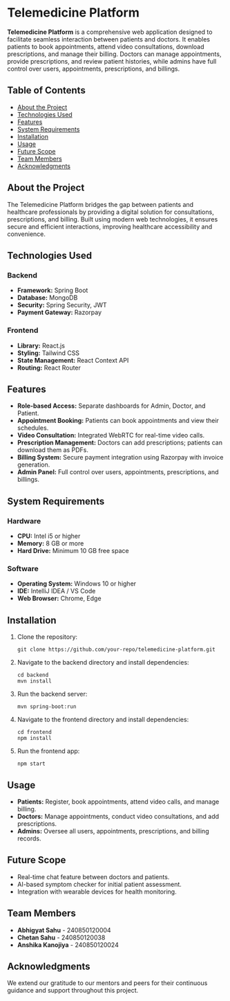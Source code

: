<h1>Telemedicine Platform</h1>
<p><strong>Telemedicine Platform</strong> is a comprehensive web application designed to facilitate seamless interaction between patients and doctors. It enables patients to book appointments, attend video consultations, download prescriptions, and manage their billing. Doctors can manage appointments, provide prescriptions, and review patient histories, while admins have full control over users, appointments, prescriptions, and billings.</p>

<h2>Table of Contents</h2>
<ul>
    <li><a href="#about-the-project">About the Project</a></li>
    <li><a href="#technologies-used">Technologies Used</a></li>
    <li><a href="#features">Features</a></li>
    <li><a href="#system-requirements">System Requirements</a></li>
    <li><a href="#installation">Installation</a></li>
    <li><a href="#usage">Usage</a></li>
    <li><a href="#future-scope">Future Scope</a></li>
    <li><a href="#team-members">Team Members</a></li>
    <li><a href="#acknowledgments">Acknowledgments</a></li>
</ul>

<h2 id="about-the-project">About the Project</h2>
<p>The Telemedicine Platform bridges the gap between patients and healthcare professionals by providing a digital solution for consultations, prescriptions, and billing. Built using modern web technologies, it ensures secure and efficient interactions, improving healthcare accessibility and convenience.</p>

<h2 id="technologies-used">Technologies Used</h2>
<h3>Backend</h3>
<ul>
    <li><strong>Framework:</strong> Spring Boot</li>
    <li><strong>Database:</strong> MongoDB</li>
    <li><strong>Security:</strong> Spring Security, JWT</li>
    <li><strong>Payment Gateway:</strong> Razorpay</li>
</ul>

<h3>Frontend</h3>
<ul>
    <li><strong>Library:</strong> React.js</li>
    <li><strong>Styling:</strong> Tailwind CSS</li>
    <li><strong>State Management:</strong> React Context API</li>
    <li><strong>Routing:</strong> React Router</li>
</ul>

<h2 id="features">Features</h2>
<ul>
    <li><strong>Role-based Access:</strong> Separate dashboards for Admin, Doctor, and Patient.</li>
    <li><strong>Appointment Booking:</strong> Patients can book appointments and view their schedules.</li>
    <li><strong>Video Consultation:</strong> Integrated WebRTC for real-time video calls.</li>
    <li><strong>Prescription Management:</strong> Doctors can add prescriptions; patients can download them as PDFs.</li>
    <li><strong>Billing System:</strong> Secure payment integration using Razorpay with invoice generation.</li>
    <li><strong>Admin Panel:</strong> Full control over users, appointments, prescriptions, and billings.</li>
</ul>

<h2 id="system-requirements">System Requirements</h2>
<h3>Hardware</h3>
<ul>
    <li><strong>CPU:</strong> Intel i5 or higher</li>
    <li><strong>Memory:</strong> 8 GB or more</li>
    <li><strong>Hard Drive:</strong> Minimum 10 GB free space</li>
</ul>
<h3>Software</h3>
<ul>
    <li><strong>Operating System:</strong> Windows 10 or higher</li>
    <li><strong>IDE:</strong> IntelliJ IDEA / VS Code</li>
    <li><strong>Web Browser:</strong> Chrome, Edge</li>
</ul>

<h2 id="installation">Installation</h2>
<ol>
    <li>Clone the repository:
        <pre><code>git clone https://github.com/your-repo/telemedicine-platform.git</code></pre>
    </li>
    <li>Navigate to the backend directory and install dependencies:
        <pre><code>cd backend
mvn install</code></pre>
    </li>
    <li>Run the backend server:
        <pre><code>mvn spring-boot:run</code></pre>
    </li>
    <li>Navigate to the frontend directory and install dependencies:
        <pre><code>cd frontend
npm install</code></pre>
    </li>
    <li>Run the frontend app:
        <pre><code>npm start</code></pre>
    </li>
</ol>

<h2 id="usage">Usage</h2>
<ul>
    <li><strong>Patients:</strong> Register, book appointments, attend video calls, and manage billing.</li>
    <li><strong>Doctors:</strong> Manage appointments, conduct video consultations, and add prescriptions.</li>
    <li><strong>Admins:</strong> Oversee all users, appointments, prescriptions, and billing records.</li>
</ul>

<h2 id="future-scope">Future Scope</h2>
<ul>
    <li>Real-time chat feature between doctors and patients.</li>
    <li>AI-based symptom checker for initial patient assessment.</li>
    <li>Integration with wearable devices for health monitoring.</li>
</ul>

<h2 id="team-members">Team Members</h2>
<ul>
    <li><strong>Abhigyat Sahu</strong> - 240850120004</li>
    <li><strong>Chetan Sahu</strong> - 240850120038</li>
    <li><strong>Anshika Kanojiya</strong> - 240850120024</li>
</ul>

<h2 id="acknowledgments">Acknowledgments</h2>
<p>We extend our gratitude to our mentors and peers for their continuous guidance and support throughout this project.</p>
